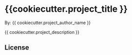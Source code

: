 # {{cookiecutter.project_title }}

By: {{ cookiecutter.project_author_name }}

{{ cookiecutter.project_description }}

## License
